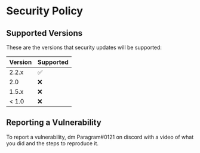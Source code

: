 # Security Policy

## Supported Versions

These are the versions that security updates will be supported:

| Version | Supported          |
| ------- | ------------------ |
| 2.2.x   | :white_check_mark: |
| 2.0   | :x:                |
| 1.5.x   | :x:  |
| < 1.0   | :x:                |

## Reporting a Vulnerability

To report a vulnerability, dm Paragram#0121 on discord with a video of what you did and the steps to reproduce it.
